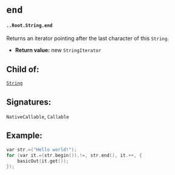 # `end`

#### `..Root.String.end`

Returns an iterator pointing after the last character of this `String`.

* **Return value:** new `StringIterator`

## Child of:

[`String`](docs..Root.String.md)

## Signatures:

`NativeCallable`, `Callable`

## Example:

```c
var str.=("Hello world!");
for (var it.=(str.begin()).!=, str.end(), it.++, {
    basicOut(it.get());
});
```